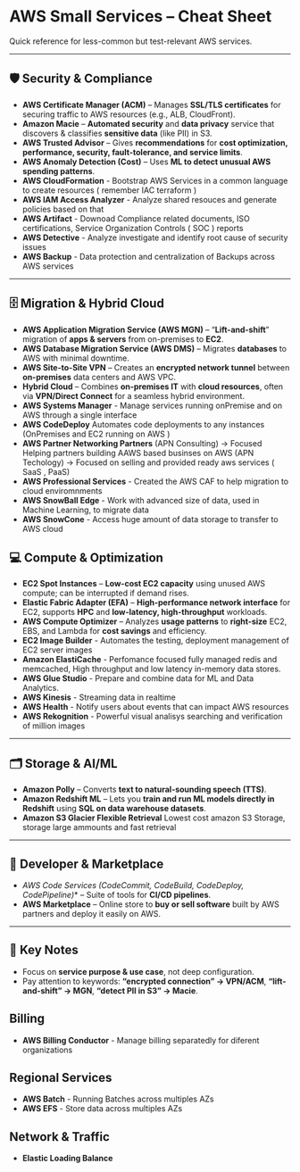 # AWS Small Services – Cheat Sheet

Quick reference for less-common but test-relevant AWS services.

---

## 🛡️ Security & Compliance
- **AWS Certificate Manager (ACM)** – Manages **SSL/TLS certificates** for securing traffic to AWS resources (e.g., ALB, CloudFront).
- **Amazon Macie** – **Automated security** and **data privacy** service that discovers & classifies **sensitive data** (like PII) in S3.
- **AWS Trusted Advisor** – Gives **recommendations** for **cost optimization, performance, security, fault-tolerance, and service limits**.
- **AWS Anomaly Detection (Cost)** – Uses **ML to detect unusual AWS spending patterns**.
- **AWS CloudFormation** - Bootstrap AWS Services in a common language to create resources ( remember IAC terraform )
- **AWS IAM Access Analyzer** - Analyze shared resouces and generate policies based on that
- **AWS Artifact** - Downoad Compliance related documents, ISO certifications, Service Organization Controls ( SOC ) reports
- **AWS Detective** - Analyze investigate and identify root cause of security issues
- **AWS Backup** - Data protection and centralization of Backups across AWS services
---

## 🗄️ Migration & Hybrid Cloud
- **AWS Application Migration Service (AWS MGN)** – “**Lift-and-shift**” migration of **apps & servers** from on-premises to **EC2**.
- **AWS Database Migration Service (AWS DMS)** – Migrates **databases** to AWS with minimal downtime.
- **AWS Site-to-Site VPN** – Creates an **encrypted network tunnel** between **on-premises** data centers and AWS VPC.
- **Hybrid Cloud** – Combines **on-premises IT** with **cloud resources**, often via **VPN/Direct Connect** for a seamless hybrid environment.
- **AWS Systems Manager** - Manage services running onPremise and on AWS through a single interface
- **AWS CodeDeploy** Automates code deployments to any instances (OnPremises and EC2 running on AWS )
- **AWS Partner Networking Partners** 
      (APN Consulting) ->  Focused  Helping partners building AAWS based businses on AWS
      (APN Techology) -> Focused on selling and provided ready aws services ( SaaS , PaaS)
- **AWS Professional Services** - Created the AWS CAF to help migration to cloud enviromnments
- **AWS SnowBall Edge** - Work with advanced size of data, used in Machine Learning, to migrate data
- **AWS SnowCone** - Access huge amount of data storage to transfer to AWS cloud

## 💻 Compute & Optimization
- **EC2 Spot Instances** – **Low-cost EC2 capacity** using unused AWS compute; can be interrupted if demand rises.
- **Elastic Fabric Adapter (EFA)** – **High-performance network interface** for EC2, supports **HPC** and **low-latency, high-throughput** workloads.
- **AWS Compute Optimizer** – Analyzes **usage patterns** to **right-size** EC2, EBS, and Lambda for **cost savings** and efficiency.
- **EC2 Image Builder** - Automates the testing, deployment management of EC2 server images
- **Amazon ElastiCache** - Perfomance focused fully managed redis and memcached, High throughput and low latency in-memory data stores.
- **AWS Glue Studio** - Prepare and combine data for ML and Data Analytics.
- **AWS Kinesis** - Streaming data in realtime
- **AWS Health** - Notify users about events that can impact AWS resources
- **AWS Rekognition** - Powerful visual analisys searching and verification of million images

---

## 🗂️ Storage & AI/ML
- **Amazon Polly** – Converts **text to natural-sounding speech (TTS)**.
- **Amazon Redshift ML** – Lets you **train and run ML models directly in Redshift** using **SQL on data warehouse datasets**.
- **Amazon S3 Glacier Flexible Retrieval** Lowest cost amazon S3 Storage, storage large ammounts and fast retrieval

---

## 💼 Developer & Marketplace
- **AWS Code* Services (CodeCommit, CodeBuild, CodeDeploy, CodePipeline)** – Suite of tools for **CI/CD pipelines**.
- **AWS Marketplace** – Online store to **buy or sell software** built by AWS partners and deploy it easily on AWS.

---

## 🔑 Key Notes
- Focus on **service purpose & use case**, not deep configuration.
- Pay attention to keywords: **“encrypted connection” → VPN/ACM**, **“lift-and-shift” → MGN**, **“detect PII in S3” → Macie**.


## Billing   
- **AWS Billing Conductor** - Manage billing separatedly for diferent organizations

## Regional Services
- **AWS Batch** - Running Batches across multiples AZs
- **AWS EFS** - Store data across multiples AZs


## Network & Traffic
- **Elastic Loading Balance** 